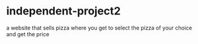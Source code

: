 # independent-project2
a website that sells pizza where you get to select the pizza of your choice and get the price 
